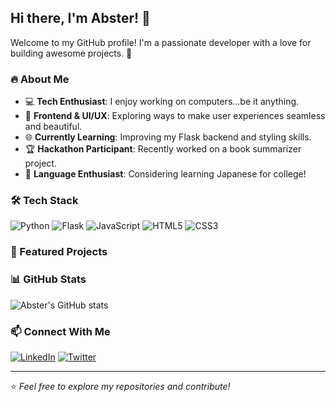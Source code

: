 ## Hi there, I'm Abster! 👋

Welcome to my GitHub profile! I'm a passionate developer with a love for building awesome projects. 🚀

### 🔥 About Me
- 💻 **Tech Enthusiast**: I enjoy working on computers...be it anything.
- 🎨 **Frontend & UI/UX**: Exploring ways to make user experiences seamless and beautiful.
- 🌐 **Currently Learning**: Improving my Flask backend and styling skills.
- 🏆 **Hackathon Participant**: Recently worked on a book summarizer project.
- 📖 **Language Enthusiast**: Considering learning Japanese for college!

### 🛠️ Tech Stack
![Python](https://img.shields.io/badge/-Python-3776AB?style=flat-square&logo=python&logoColor=white) 
![Flask](https://img.shields.io/badge/-Flask-000000?style=flat-square&logo=flask&logoColor=white) 
![JavaScript](https://img.shields.io/badge/-JavaScript-F7DF1E?style=flat-square&logo=javascript&logoColor=black) 
![HTML5](https://img.shields.io/badge/-HTML5-E34F26?style=flat-square&logo=html5&logoColor=white) 
![CSS3](https://img.shields.io/badge/-CSS3-1572B6?style=flat-square&logo=css3) 

### 🚀 Featured Projects

### 📊 GitHub Stats
![Abster's GitHub stats](https://github-readme-stats.vercel.app/api?username=Abhinav-Abster&show_icons=true&theme=tokyonight)

### 📫 Connect With Me
[![LinkedIn](https://img.shields.io/badge/-LinkedIn-0A66C2?style=flat-square&logo=linkedin&logoColor=white)](https://www.linkedin.com/in/abhinav-rana-98a62b310?utm_source=share&utm_campaign=share_via&utm_content=profile&utm_medium=android_app)
[![Twitter](https://img.shields.io/badge/-Twitter-1DA1F2?style=flat-square&logo=twitter&logoColor=white)](https://twitter.com/abster2310)

---
⭐️ *Feel free to explore my repositories and contribute!*


<!---
Abhinav-Abster/Abhinav-Abster is a ✨ special ✨ repository because its `README.md` (this file) appears on your GitHub profile.
You can click the Preview link to take a look at your changes.
--->
